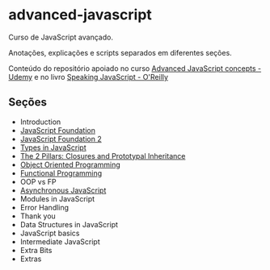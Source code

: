 # advanced-javascript
Curso de JavaScript avançado.

Anotações, explicações e scripts separados em diferentes seções.

Conteúdo do repositório apoiado no curso [Advanced JavaScript concepts - Udemy](https://www.udemy.com/course/advanced-javascript-concepts/) e no livro
[Speaking JavaScript - O'Reilly](https://learning.oreilly.com/library/view/speaking-javascript/9781449365028/)

## Seções
* Introduction
* [JavaScript Foundation](javascript-foundation)
* [JavaScript Foundation 2](javascript-foundation-2)
* [Types in JavaScript](types)
* [The 2 Pillars: Closures and Prototypal Inheritance](closures)
* [Object Oriented Programming](oop)
* [Functional Programming](functional-programming)
* OOP vs FP
* [Asynchronous JavaScript](asynchronous-javascript)
* Modules in JavaScript
* Error Handling
* Thank you
* Data Structures in JavaScript
* JavaScript basics
* Intermediate JavaScript
* Extra Bits
* Extras
